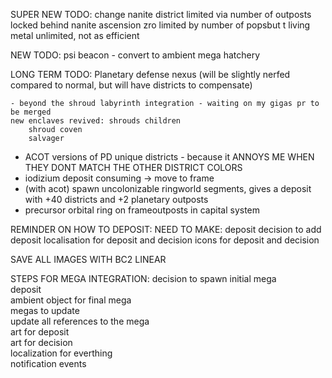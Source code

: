 SUPER NEW TODO:
    change nanite district
        limited via number of outposts
        locked behind nanite ascension
    zro
        limited by number of popsbut t
    living metal
        unlimited, not as efficient    

NEW TODO:
    psi beacon - convert to ambient 
    mega hatchery
    
LONG TERM TODO:
    Planetary defense nexus (will be slightly nerfed compared to normal, but will have districts to compensate)
    
    
    
    
    
    
    
    
    
    
    - beyond the shroud labyrinth integration - waiting on my gigas pr to be merged
    new enclaves revived: shrouds children
        shroud coven
        salvager

- ACOT versions of PD unique districts - because it ANNOYS ME WHEN THEY DONT MATCH THE OTHER DISTRICT COLORS
- iodizium deposit consuming -> move to frame
- (with acot) spawn uncolonizable ringworld segments, gives a deposit with +40 districts and +2 planetary outposts
- precursor orbital ring on frameoutposts in capital system

REMINDER ON HOW TO DEPOSIT:
    NEED TO MAKE:
        deposit
        decision to add deposit
        localisation for deposit and decision
        icons for deposit and decision

SAVE ALL IMAGES WITH BC2 LINEAR

STEPS FOR MEGA INTEGRATION:
    decision to spawn initial mega          
    deposit                                            
    ambient object for final mega           
    megas to update                         
    update all references to the mega    
    art for deposit                         
    art for decision                        
    localization for everthing              
    notification events                     